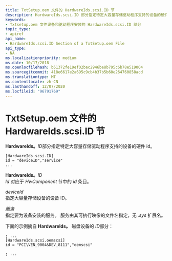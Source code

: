 ```yaml
---
title: TxtSetup.oem 文件的 HardwareIds.scsi.ID 节
description: HardwareIds.scsi.ID 部分指定特定大容量存储驱动程序支持的设备的硬件 Id。
keywords:
- Txtsetup.oem 文件设备和驱动程序安装的 HardwareIds.scsi.ID 部分
topic_type:
- apiref
api_name:
- HardwareIds.scsi.ID Section of a TxtSetup.oem File
api_type:
- NA
ms.localizationpriority: medium
ms.date: 10/17/2018
ms.openlocfilehash: b51372fe19ef02bac2946be8b795c6b78e519004
ms.sourcegitcommit: 418e6617e2a695c9cb4b37b5b60e264760858acd
ms.translationtype: MT
ms.contentlocale: zh-CN
ms.lasthandoff: 12/07/2020
ms.locfileid: "96791769"
---
```

# <a name="hardwareidsscsiid-section-of-a-txtsetupoem-file"></a>TxtSetup.oem 文件的 HardwareIds.scsi.ID 节


**HardwareIds。**<em>ID</em>部分指定特定大容量存储驱动程序支持的设备的硬件 id。

``` syntax
[HardwareIds.scsi.ID]
id = "deviceID","service"
...
```

<a href="" id="hardwareids-scsi-id"></a>**HardwareIds。**<em>ID</em>  
*Id* 对应于 *HwComponent* 节中的 *id* 条目。

<a href="" id="deviceid"></a>*deviceId*  
指定大容量存储设备的设备 ID。

<a href="" id="service"></a>*服务*  
指定要为设备安装的服务。 服务由其可执行映像的文件名指定，无 *.sys* 扩展名。

下面的示例摘自 **HardwareIds。** 磁盘设备的 <em>ID</em>部分：

``` syntax
; ...
[HardwareIds.scsi.oemscsi]
id = "PCI\VEN_9004&DEV_8111","oemscsi"
 
; ... 
```

 

 





